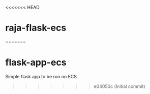 <<<<<<< HEAD
# raja-flask-ecs
=======
# flask-app-ecs
Simple flask app to be run on ECS
>>>>>>> e04050c (Initial commit)
